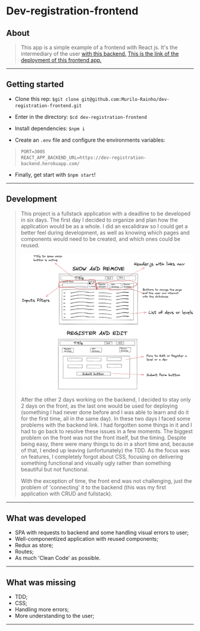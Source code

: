 # Dev-registration-frontend

## About

> This app is a simple example of a frontend with React js. It's the intermediary of the user [with this backend.](https://dev-registration-backend.herokuapp.com/)
> [This is the link of the deployment of this frontend app.](https://dev-registration-frontend.herokuapp.com/)

---

## Getting started

- Clone this rep: `$git clone git@github.com:Murilo-Rainho/dev-registration-frontend.git`

- Enter in the directory: `$cd dev-registration-frontend`

- Install dependencies: `$npm i`

- Create an `.env` file and configure the environments variables:
> ```
> PORT=3005
> REACT_APP_BACKEND_URL=https://dev-registration-backend.herokuapp.com/
> ```

- Finally, get start with `$npm start`!

---

## Development

> This project is a fullstack application with a deadline to be developed in six days. The first day I decided to
> organize and plan how the application would be as a whole. I did an excalidraw so I could get a better feel
> during development, as well as knowing which pages and components would need to be created, and which ones
> could be reused.
> 
> ![image of the schema of the frontend](./excalidraw-frontend.png)
>
> After the other 2 days working on the backend, I decided to stay only 2 days on the front, as the last one
> would be used for deploying (something I had never done before and I was able to learn and do it for the
> first time, all in the same day).
> In these two days I faced some problems with the backend link. I had forgotten some things in it and I had to
> go back to resolve these issues in a few moments. The biggest problem on the front was not the front itself, but
> the timing. Despite being easy, there were many things to do in a short time and, because of that, I ended up
> leaving (unfortunately) the TDD. As the focus was on features, I completely forgot about CSS, focusing on
> delivering something functional and visually ugly rather than something beautiful but not functional.
>
> With the exception of time, the front end was not challenging, just the problem of 'connecting' it to
> the backend (this was my first application with CRUD and fullstack).

---

## What was developed

- SPA with requests to backend and some handling visual errors to user;
- Well-componentized application with reused components;
- Redux as store;
- Routes;
- As much 'Clean Code' as possible.

---

## What was missing

- TDD;
- CSS;
- Handling more errors;
- More understanding to the user;

---
